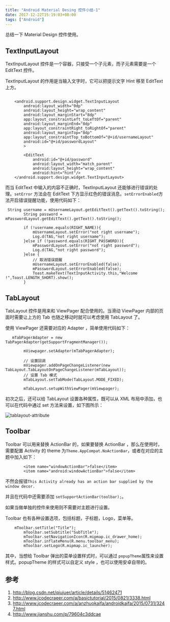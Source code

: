 ```yaml
---
title: "Android Material Desing 控件小结-1"
date: 2017-12-22T15:19:03+08:00
tags: ["Android"]
---
```


总结一下 Material Design 控件使用。

<!--more-->


## TextInputLayout

TextInputLayout 控件是一个容器，只接受一个子元素，而子元素需要是一个 EditText 控件。


TextInputLayout 的作用是当输入文字时，它可以把提示文字 Hint 移至 EditText 上方。

```

    <android.support.design.widget.TextInputLayout
        android:layout_width="0dp"
        android:layout_height="wrap_content"
        android:layout_marginStart="8dp"
        app:layout_constraintLeft_toLeftOf="parent"
        android:layout_marginEnd="8dp"
        app:layout_constraintRight_toRightOf="parent"
        android:layout_marginTop="8dp"
        app:layout_constraintTop_toBottomOf="@+id/usernameLayout"
        android:id="@+id/passwordLayout"
        >

        <EditText
            android:id="@+id/password"
            android:layout_width="match_parent"
            android:layout_height="wrap_content"
            android:hint="hint"/>
    </android.support.design.widget.TextInputLayout>
```

而当 EditText 中输入的内容不正确时，TextInputLayout 还能够进行错误的处理。`setError` 方法会在 EditText 下方显示红色的错误消息。`setErrorEnabled`方法开启错误提醒功能，使用代码如下：

```
 String username = mUsernameLayout.getEditText().getText().toString();
        String password = mPasswordLayout.getEditText().getText().toString();

        if (!username.equals(RIGHT_NAME)){
            mUsernameLayout.setError("not right username");
            Log.d(TAG,"not right username");
        }else if (!password.equals(RIGHT_PASSWORD)){
            mPasswordLayout.setError("not right password");
            Log.d(TAG,"not right password");
        }else {
            // 取消错误提醒
            mUsernameLayout.setErrorEnabled(false);
            mPasswordLayout.setErrorEnabled(false);
            Toast.makeText(TextInputActivity.this,"Welcome !",Toast.LENGTH_SHORT).show();
        }
```

## TabLayout

TabLayout 控件是用来和 ViewPager 配合使用的。当滑动 ViewPager 内部的页面时需要让上方的 Tab 也随之移动时就可以考虑使用 TabLayout 了。

使用 ViewPager 还需要对应的 Adapter ，简单使用代码如下：

```
   mTabPagerAdapter = new TabPagerAdapter(getSupportFragmentManager());

        mViewpager.setAdapter(mTabPagerAdapter);

        // 设置回调
        mViewpager.addOnPageChangeListener(new TabLayout.TabLayoutOnPageChangeListener(mTabLayout));
        // 设置 Tab 模式
        mTabLayout.setTabMode(TabLayout.MODE_FIXED);

        mTabLayout.setupWithViewPager(mViewpager);
```

初次之后，还可以给 TabLayout 设置各种属性，既可以从 XML 布局中添加，也可以在代码中通过 set 方法来设置，如下图所示：


![tablayout-attribute](http://7xqe3m.com1.z0.glb.clouddn.com/blog-tablayout-attribute.png)


## Toolbar

Toolbar 可以用来替换 ActionBar 的，如果要替换 ActionBar ，那么在使用时，需要配置 Activity 的 theme 为`Theme.AppCompat.NoActionBar`，或者在对应的主题中加入如下：
```
		<item name="windowActionBar">false</item>
		<item name="android:windowActionBar">false</item>
```

不然会报错`This Activity already has an action bar supplied by the window decor.`

并且在代码中还需要添加 `setSupportActionBar(toolbar);`。

如果当做单独的控件来使用则不需要对主题进行设置。


Toolbar 也有各种设置选项，包括标题，子标题，Logo，菜单等。

```
	mToolbar.setTitle("Title");
        mToolbar.setSubtitle("SubTitle");
        mToolbar.setNavigationIcon(R.mipmap.ic_drawer_home);
        mToolbar.inflateMenu(R.menu.toolbar_menu);
        mToolbar.setLogo(R.mipmap.ic_launcher);
```

其中，当想给 Toolbar 弹出的菜单设置样式时，可以通过 `popupTheme`属性来设置样式。popupTheme 的样式可以自定义 style ，也可以使用安卓自带的。



## 参考
1. http://blog.csdn.net/qiujuer/article/details/51462471
2. http://www.jcodecraeer.com/a/basictutorial/2015/0821/3338.html
3. http://www.jcodecraeer.com/a/anzhuokaifa/androidkaifa/2015/0731/3247.html
4. http://www.jianshu.com/p/79604c3ddcae
